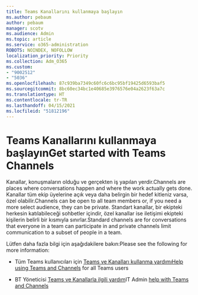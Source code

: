 ```yaml
---
title: Teams Kanallarını kullanmaya başlayın
ms.author: pebaum
author: pebaum
manager: scotv
ms.audience: Admin
ms.topic: article
ms.service: o365-administration
ROBOTS: NOINDEX, NOFOLLOW
localization_priority: Priority
ms.collection: Adm_O365
ms.custom:
- "9002512"
- "5036"
ms.openlocfilehash: 87c939ba7349c60fc6c6bc95bf19425d6593baf5
ms.sourcegitcommit: 8bc60ec34bc1e40685e3976576e04a2623f63a7c
ms.translationtype: HT
ms.contentlocale: tr-TR
ms.lasthandoff: 04/15/2021
ms.locfileid: "51812196"
---
```

# <a name="get-started-with-teams-channels"></a><span data-ttu-id="d068c-102">Teams Kanallarını kullanmaya başlayın</span><span class="sxs-lookup"><span data-stu-id="d068c-102">Get started with Teams Channels</span></span>

<span data-ttu-id="d068c-103">Kanallar, konuşmaların olduğu ve gerçekten iş yapılan yerdir.</span><span class="sxs-lookup"><span data-stu-id="d068c-103">Channels are places where conversations happen and where the work actually gets done.</span></span> <span data-ttu-id="d068c-104">Kanallar tüm ekip üyelerine açık veya daha belirgin bir hedef kitleniz varsa, özel olabilir.</span><span class="sxs-lookup"><span data-stu-id="d068c-104">Channels can be open to all team members or, if you need a more select audience, they can be private.</span></span> <span data-ttu-id="d068c-105">Standart kanallar, bir ekipteki herkesin katılabileceği sohbetler içindir, özel kanallar ise iletişimi ekipteki kişilerin belirli bir kısmıyla sınırlar.</span><span class="sxs-lookup"><span data-stu-id="d068c-105">Standard channels are for conversations that everyone in a team can participate in and private channels limit communication to a subset of people in a team.</span></span>

<span data-ttu-id="d068c-106">Lütfen daha fazla bilgi için aşağıdakilere bakın:</span><span class="sxs-lookup"><span data-stu-id="d068c-106">Please see the following for more information:</span></span>

- <span data-ttu-id="d068c-107">Tüm Teams kullanıcıları için [Teams ve Kanalları kullanma yardımı](https://support.office.com/article/teams-and-channels-df38ae23-8f85-46d3-b071-cb11b9de5499)</span><span class="sxs-lookup"><span data-stu-id="d068c-107">[Help using Teams and Channels](https://support.office.com/article/teams-and-channels-df38ae23-8f85-46d3-b071-cb11b9de5499) for all Teams users</span></span>

- <span data-ttu-id="d068c-108">BT Yöneticisi [Teams ve Kanallarla ilgili yardım](https://docs.microsoft.com/microsoftteams/teams-channels-overview)</span><span class="sxs-lookup"><span data-stu-id="d068c-108">IT Admin [help with Teams and Channels](https://docs.microsoft.com/microsoftteams/teams-channels-overview)</span></span> 
